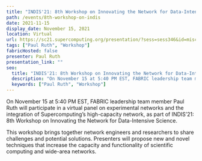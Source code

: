 ```yaml
---
title: "INDIS'21: 8th Workshop on Innovating the Network for Data-Intensive Science"
path: /events/8th-workshop-on-indis
date: 2021-11-15
display_date: November 15, 2021
location: Virtual
url: https://sc21.supercomputing.org/presentation/?sess=sess346&id=miscp117#038;id=miscp117
tags: ["Paul Ruth", "Workshop"]
fabricHosted: false
presenter: Paul Ruth
presentation_link: ""
seo:
  title: "INDIS'21: 8th Workshop on Innovating the Network for Data-Intensive Science"
  description: "On November 15 at 5:40 PM EST, FABRIC leadership team member Paul Ruth will participate in a virtual panel on experimental networks and the integration of Supercomputing’s high-capacity network, as part of INDIS’21: 8th Workshop on Innovating the Network for Data-Intensive Science."
  keywords: ["Paul Ruth", "Workshop"]
---
```


On November 15 at 5:40 PM EST, FABRIC leadership team member Paul Ruth will participate in a virtual panel on experimental networks and the integration of Supercomputing’s high-capacity network, as part of INDIS’21: 8th Workshop on Innovating the Network for Data-Intensive Science.

This workshop brings together network engineers and researchers to share challenges and potential solutions. Presenters will propose new and novel techniques that increase the capacity and functionality of scientific computing and wide-area networks.
